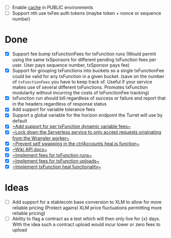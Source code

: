 - [ ] Enable [cache](https://github.com/tyvdh/stellar-turrets/blob/master/wrangler/src/index.js#L44-L53) in PUBLIC environments
- [ ] Support nth use txFee auth tokens (maybe token + nonce or sequence number)

# Done
- [x] Support fee bump txFunctionFees for txFunction runs (Would permit using the same txSponsors for different pending txFunction fees per user. User pays sequence number, txSponsor pays fee)
- [x] Support for grouping txFunctions into buckets so a single txFunctionFee could be valid for any txFunction in a given bucket. (save on the number of `txFunctionFees` you have to keep track of. Useful if your service makes use of several different txFunctions. Promotes txFunction modularity without incurring the costs of txFunctionFee tracking)
- [x] txFunction run should bill regardless of success or failure and report that in the headers regardless of response status
- [x] Add support for variable tolerance fees
- [x] Support a global variable for the horizon endpoint the Turret will use by default
- [x] [~Add support for per txFunction dynamic variable fees~](https://github.com/tyvdh/stellar-turrets/commit/785036ec693a937ad3d0f4178fcddea33f1eb4a3)
- [x] [~Lock down the Serverless service to only accept requests originating from the Wrangler worker~](https://github.com/tyvdh/stellar-turrets/pull/5)
- [x] [~Prevent self swapping in the ctrlAccounts heal.js function~](https://github.com/tyvdh/stellar-turrets/commit/75c77311822f8e75b4dcac654fbd2eac45a6d755)
- [x] [~Wiki API docs~](https://github.com/tyvdh/stellar-turrets/wiki)
- [x] [~Implement fees for txFunction runs~](https://github.com/tyvdh/stellar-turrets/pull/3)
- [x] [~Implement fees for txFunction uploads~](https://github.com/tyvdh/stellar-turrets/commit/6c8b299e22fec41fa546cc3a7d2f74016c5f2351)
- [x] [~Implement txFunction heal functionality~](https://github.com/tyvdh/stellar-turrets/pull/2)

# Ideas
- [ ] Add support for a stablecoin base conversion to XLM to allow for more reliable pricing (Protect against XLM price fluctuations permitting more reliable pricing)
- [ ] Ability to flag a contract as a test which will then only live for {x} days. With the idea such a contract upload would incur lower or zero fees to upload
